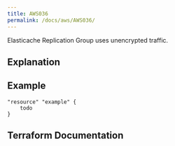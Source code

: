 ```yaml
---
title: AWS036
permalink: /docs/aws/AWS036/
---
```


Elasticache Replication Group uses unencrypted traffic.

## Explanation

## Example

```
"resource" "example" {
	todo
}
```

## Terraform Documentation
